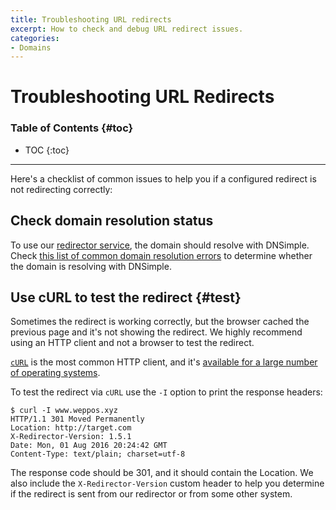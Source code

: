 ```yaml
---
title: Troubleshooting URL redirects
excerpt: How to check and debug URL redirect issues.
categories:
- Domains
---
```


# Troubleshooting URL Redirects

### Table of Contents {#toc}

* TOC
{:toc}

---

Here's a checklist of common issues to help you if a configured redirect is not redirecting correctly:


## Check domain resolution status

To use our [redirector service](/articles/redirector), the domain should resolve with DNSimple. Check [this list of common domain resolution errors](/articles/domain-resolution-issues) to determine whether the domain is resolving with DNSimple.


## Use cURL to test the redirect {#test}

Sometimes the redirect is working correctly, but the browser cached the previous page and it's not showing the redirect. We highly recommend using an HTTP client and not a browser to test the redirect.

[`cURL`](https://curl.haxx.se/) is the most common HTTP client, and it's [available for a large number of operating systems](https://curl.haxx.se/download.html).

To test the redirect via `cURL` use the `-I` option to print the response headers:

```
$ curl -I www.weppos.xyz
HTTP/1.1 301 Moved Permanently
Location: http://target.com
X-Redirector-Version: 1.5.1
Date: Mon, 01 Aug 2016 20:24:42 GMT
Content-Type: text/plain; charset=utf-8
```

The response code should be 301, and it should contain the Location. We also include the `X-Redirector-Version` custom header to help you determine if the redirect is sent from our redirector or from some other system.
